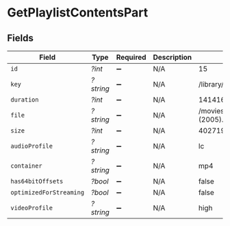 # GetPlaylistContentsPart


## Fields

| Field                                       | Type                                        | Required                                    | Description                                 | Example                                     |
| ------------------------------------------- | ------------------------------------------- | ------------------------------------------- | ------------------------------------------- | ------------------------------------------- |
| `id`                                        | *?int*                                      | :heavy_minus_sign:                          | N/A                                         | 15                                          |
| `key`                                       | *?string*                                   | :heavy_minus_sign:                          | N/A                                         | /library/parts/15/1705637151/file.mp4       |
| `duration`                                  | *?int*                                      | :heavy_minus_sign:                          | N/A                                         | 141416                                      |
| `file`                                      | *?string*                                   | :heavy_minus_sign:                          | N/A                                         | /movies/Serenity (2005)/Serenity (2005).mp4 |
| `size`                                      | *?int*                                      | :heavy_minus_sign:                          | N/A                                         | 40271948                                    |
| `audioProfile`                              | *?string*                                   | :heavy_minus_sign:                          | N/A                                         | lc                                          |
| `container`                                 | *?string*                                   | :heavy_minus_sign:                          | N/A                                         | mp4                                         |
| `has64bitOffsets`                           | *?bool*                                     | :heavy_minus_sign:                          | N/A                                         | false                                       |
| `optimizedForStreaming`                     | *?bool*                                     | :heavy_minus_sign:                          | N/A                                         | false                                       |
| `videoProfile`                              | *?string*                                   | :heavy_minus_sign:                          | N/A                                         | high                                        |